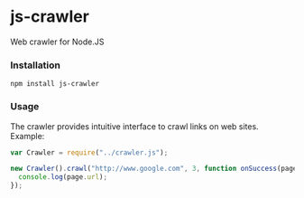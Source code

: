js-crawler
==========

Web crawler for Node.JS

### Installation

```
npm install js-crawler
```

### Usage

The crawler provides intuitive interface to crawl links on web sites. Example:

```javascript
var Crawler = require("../crawler.js");

new Crawler().crawl("http://www.google.com", 3, function onSuccess(page) {
  console.log(page.url);
});
```


